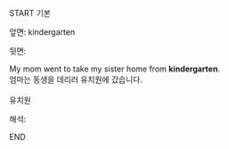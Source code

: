 START
기본

앞면:
kindergarten


뒷면:
<div>My mom went to take my sister home from <strong>kindergarten</strong>. </div><div><div>엄마는 동생을 데리러 유치원에 갔습니다.</div></div><div><br></div><div>유치원</div>


해석:
<!--ID: 1746614454160-->
END